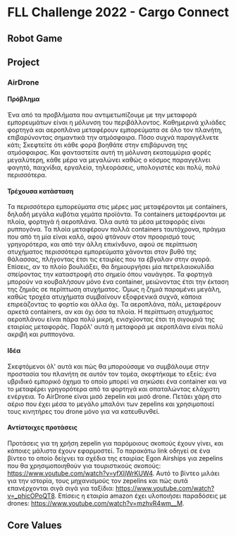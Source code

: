 # FLL Challenge 2022 - Cargo Connect
## Robot Game
## Project
### AirDrone
#### Πρόβλημα
Ένα από τα προβλήματα που αντιμετωπίζουμε με την μεταφορά εμπορευμάτων είναι η μόλυνση του περιβάλλοντος. Καθημερινά χιλιάδες φορτηγά και αεροπλάνα μεταφέρουν εμπορεύματα σε όλο τον πλανήτη, επιβαρύνοντας σημαντικά την ατμόσφαιρα. Πόσο συχνά παραγγέλνετε κάτι; Σκεφτείτε ότι κάθε φορά βοηθάτε στην επιβάρυνση της ατμόσφαιρας. Και φανταστείτε αυτή τη μόλυνση εκατομμύρια φορές μεγαλύτερη, κάθε μέρα να μεγαλώνει καθώς ο κόσμος παραγγέλνει φαγητό, παιχνίδια, εργαλεία, τηλεοράσεις, υπολογιστές και πολύ, πολύ περισσότερα.
#### Τρέχουσα κατάσταση
Τα περισσότερα εμπορεύματα στις μέρες μας μεταφέρονται με containers, δηλαδή μεγάλα κυβότια γεμάτα προϊόντα. Τα containers μεταφέρονται με πλοία, φορτηγά ή αεροπλάνα. Όλα αυτά τα μέσα μεταφοράς είναι ρυππογόνα. Τα πλοία μεταφέρουν πολλά containers ταυτόχρονα, πράγμα που από τη μία είναι καλό, αφού φτάνουν στον προορισμό τους γρηγορότερα, και από την άλλη επικίνδυνο, αφού σε περίπτωση ατυχήματος περισσότερα εμπορεύματα χάνονται στον βυθό της θάλασσας, πλήγοντας έτσι τις εταιρίες που τα έβγαλαν στην αγορά. Επίσεις, αν το πλοίο βουλιάξει, θα δημιουργήσει μία πετρελαιοκυλίδα σπείροντας την καταστροφή στο σημείο όπου ναυάγησε. Τα φορτηγά μπορούν να κουβαλήσουν μόνο ένα container, μειώνοντας έτσι την έκταση της ζημιάς σε περίπτωση ατυχήματος. Όμως η ζημιά παραμένει μεγάλη, καθώς τροχέα ατυχήματα συμβαίνουν εξοφρενικά συχνά, κάποια επιρεάζοντας το φορτίο και άλλα όχι. Τα αεροπλάνα, πάλι, μεταφέρουν αρκετά containers, αν και όχι όσα τα πλοία. Η περίπτωση ατυχήματος αεροπλάνου είναι πάρα πολύ μικρή, ενισχύοντας έτσι τη σιγουριά της εταιρίας μεταφοράς. Παρόλ' αυτά η μεταφορά με αεροπλάνα είναι πολύ ακριβή και ρυππογόνα.
#### Ιδέα
Σκεφτόμενοι όλ' αυτά και πώς θα μπορούσαμε να συμβάλουμε στην προστασία του πλανήτη σε αυτόν τον τομέα, σκεφτήκαμε το εξείς: ένα υβριδικό εμπορικό όχημα το οποίο μπορεί να σηκώσει ένα container και να το μεταφέρει γρηγορότερα από τα φορτηγά και σπαταλώντας ελάχιστη ενέργεια. Το AirDrone είναι μισό zepelin και μισό drone. Πετάει χάρη στο αέριο που έχει μέσα το μεγάλο μπαλόνι των zepelins και χρησιμοποιεί τους κινητήρες του drone μόνο για να κατευθυνθεί.
#### Αντίστοιχες προτάσεις
Προτάσεις για τη χρήση zepelin για παρόμοιους σκοπούς έχουν γίνει, και κάποιες μάλιστα έχουν εφαρμοστεί. Το παρακάτω link οδηγεί σε ένα βίντεο το οποίο δείχνει τα σχέδια της εταιρίας Egon Airships για zepelins που θα χρησιμοποιηθούν για τουριστικούς σκοπούς: https://www.youtube.com/watch?v=yfXljWrKUW4. Αυτό το βίντεο μιλάει για την ιστορία, τους μηχανισμούς τον zepelins και πώς αυτά επανέρχονται σιγά σιγά για ταξίδια: https://www.youtube.com/watch?v=_phicOPoQT8. Επίσεις η εταιρία amazon έχει υλοποιήσει παραδόσεις με drones: https://www.youtube.com/watch?v=mzhvR4wm__M.
## Core Values

